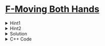 # [F-Moving Both Hands](https://codeforces.com/problemset/problem/1725/M)

<details>
<summary>Hint1</summary>

```
This can be solved using dijkstra. But you can reverse the edges at most once.
```
</details>

<details>
<summary>Hint2</summary>

```
While runnig dijkstra algorithm we can minimize the backward distance using the forward distance and backward distance.
But forward distance can be minimized using forward distance only.
```
</details>

<details>
<summary>Solution</summary>

Suppose we are trying to find out the minimum time to get the hands from vertices $1$ and $k$ to the same vertex. If both hands end up on some vertex $v$, then the time required is $d(1,v)+d(k,v)$, with $d(x,y)$ being the minimum distance to go from vertex $x$ to $y$.

Suppose $d^′(x,y)$ is the minimum distance to go from vertex $x$ to $y$ in the reversed graph (i.e. all edges' directions are reversed). Then $d(1,v)+d(k,v) = d(1,v)+d^′(v,k)$.

The minimum time if both hands are initially on vertices $1$ and $k$ is the minimum value of $d(1,v)+d^′(v,k)$ for all vertices $v$. This is the same as the minimum distance to go from vertex $1$ to $k$ where in the middle of our path, we can reverse the graph at most once.

Therefore we can set up a graph like the following:

* Each vertex is a pair $(x,b)$, where $x$ is a vertex in the original graph and $b$ is a boolean determining whether we have already reversed the graph or not.

* For each edge $i$ in the original graph, there is an edge from $(U_i,0)$ to $(V_i,0)$ and an edge from $(V_i,1)$ to $(U_i,1)$, both with weight $W_i$.

* For each vertex $x$ in the original graph, there is a edge from $(x,0)$ to $(x,1)$ with weight $0$.

After this, we do the Dijkstra algorithm once on the new graph from vertex $(1,0)$. Then, the optimal time if both hands start from vertices $1$ and $k$ in the original graph is equal to $d((1,0),(k,1))$ in the new graph.

Time complexity: $O(N+M$log$M)$
</details>

<details>
<summary>C++ Code</summary>

```cpp

using namespace std;
using ll = long long;

#define fast_IO ios_base::sync_with_stdio(0), cin.tie(NULL);
#define all(x) x.begin(), x.end()
#define MAXN 200005
 
#define PII pair<int,int>
 
ll dist[MAXN][2]; // [node][direction]
vector<pair<int,PII>> adj[MAXN]; // <adjacent node, <weight ,direction>>
 
void dij()
{
    priority_queue<pair<ll,int>,vector<pair<ll,int>>,greater<pair<ll,int>>> pq;
    pq.push({0,1});
    while(pq.size())
    {
        ll d = pq.top().first;
        int curr = pq.top().second;
        pq.pop();
        if(d != dist[curr][0] and d != dist[curr][1]) continue;
        for(auto p: adj[curr])
        {
            int child = p.first, way = p.second.second;
            ll weight = p.second.first;
            ll mn = 1e18;
            // If this is a forward edge, we update the forward distance
            // of the adjacent node using forward distance only
            if(way == 0 and dist[child][0] > dist[curr][0] + weight)
            {
                dist[child][0] = dist[curr][0] + weight;
                mn = min(mn, dist[child][0]);
            }
            // If this is a reverse edge, we update the backward
            // distance of the adjacent node using both the forward and
            // backward distance
            if(way == 1 and dist[child][1] > dist[curr][0] + weight)
            {
                dist[child][1] = dist[curr][0] + weight;
                mn = min(mn, dist[child][1]);
            }
            if(way == 1 and dist[child][1] > dist[curr][1] + weight)
            {
                dist[child][1] = dist[curr][1] + weight;
                mn = min(mn, dist[child][1]);
            }
            if(mn != 1e18) pq.push({mn,child});
        }
    }
}
 
int main()
{
    ios_base::sync_with_stdio(0);cin.tie(NULL);
    int n, m;
    cin >> n >> m;
    for(int i = 0; i <= n; i++)
    {
        dist[i][0] = dist[i][1] = 1e18;
    }
    dist[1][0] = dist[1][1] = 0;
    for(int i = 0; i < m; i++)
    {
        int u,v,w;
        cin >> u >> v >> w;
        adj[u].push_back({{v}, {w,0}}); // 0->forward edge
        adj[v].push_back({{u}, {w,1}}); // 1->reverse edge
    }
    dij();
    for(int i = 2; i <= n; i++)
    {
        ll ans = min(dist[i][0], dist[i][1]);
        if(ans == 1e18) ans = -1;
        cout << ans << " ";
    }
    return 0;
}
```
</details>